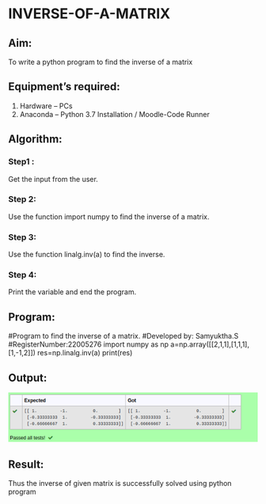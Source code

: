 # INVERSE-OF-A-MATRIX
## Aim:
To write a python program to find the inverse of a matrix
## Equipment’s required:
1. 	Hardware – PCs
2. 	Anaconda – Python 3.7 Installation / Moodle-Code Runner
## Algorithm:
### Step1 : 
Get the input from the user.
### Step 2: 
Use the function import numpy to find the inverse of a matrix.
### Step 3: 
Use the function linalg.inv(a) to find the inverse.
### Step 4: 
Print the variable and end the program.
## Program:
#Program to find the inverse of a matrix.
#Developed by: Samyuktha.S
#RegisterNumber:22005276
import numpy as np
a=np.array([[2,1,1],[1,1,1],[1,-1,2]])
res=np.linalg.inv(a)
print(res)
## Output:
![output](/read.png)
## Result:
Thus the inverse of given matrix is successfully solved using python program

